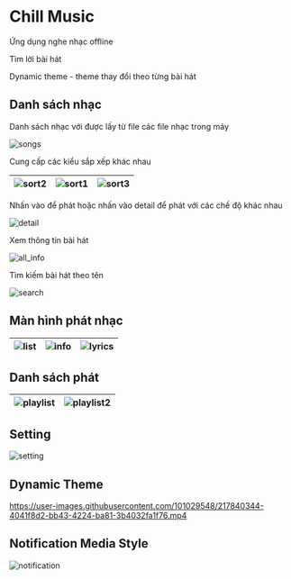 # Chill Music

Ứng dụng nghe nhạc offline

Tìm lời bài hát

Dynamic theme - theme thay đổi theo từng bài hát

## Danh sách nhạc

Danh sách nhạc với được lấy từ file các file nhạc trong máy

![songs](https://user-images.githubusercontent.com/101029548/217826284-05e5d1f0-f95a-47e0-b30b-c8ad3ef64abf.png)

Cung cấp các kiểu sắp xếp khác nhau

![sort2](https://user-images.githubusercontent.com/101029548/217826410-74815b12-0d0d-4c72-b9c2-23e3af88de70.png) | ![sort1](https://user-images.githubusercontent.com/101029548/217826486-55b6be9d-4455-4046-8fce-a35a5dbc106e.png) | ![sort3](https://user-images.githubusercontent.com/101029548/217826604-2628d397-4d90-401d-b2e6-8f8849ff6043.png)
:-:|:-:|:-:

Nhấn vào để phát hoặc nhấn vào detail để phát với các chế độ khác nhau

![detail](https://user-images.githubusercontent.com/101029548/217826718-018c3862-132a-49e5-bf3c-058d53d319a2.png)

Xem thông tin bài hát

![all_info](https://user-images.githubusercontent.com/101029548/217826948-d5d293ad-de1b-4b76-ac28-2b71f56de35b.png)

Tìm kiếm bài hát theo tên

![search](https://user-images.githubusercontent.com/101029548/217826992-7df1289e-a187-4086-9a9a-d3176b7c3f69.png)

## Màn hình phát nhạc

![list](https://user-images.githubusercontent.com/101029548/217827389-1b7bb33b-f8a2-4246-a97c-67e2a9a1568f.png) | ![info](https://user-images.githubusercontent.com/101029548/217827288-839a2e1e-2de3-40f3-82f9-dd3df5f8b8d3.png) | ![lyrics](https://user-images.githubusercontent.com/101029548/217827275-7d65ee8a-5845-41d2-9ae0-9f20dfbdf02c.png)
:-:|:-:|:-:

## Danh sách phát

![playlist](https://user-images.githubusercontent.com/101029548/217827959-8f3b607f-0021-4f71-b262-13e59e2f68ce.png) | ![playlist2](https://user-images.githubusercontent.com/101029548/217827471-c40d13c5-e040-4980-87d2-540919d17e5a.png)
:-:|:-:

## Setting

![setting](https://user-images.githubusercontent.com/101029548/217827999-d8527401-fa01-4086-81ec-0c2d378ce35a.png)

## Dynamic Theme

https://user-images.githubusercontent.com/101029548/217840344-4041f8d2-bb43-4224-ba81-3b4032fa1f76.mp4

## Notification Media Style

![notification](https://user-images.githubusercontent.com/101029548/217828032-11031f2b-965b-445d-a540-b75f4df1b066.png)
